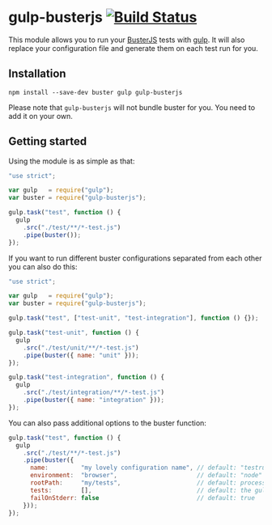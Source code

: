 # gulp-busterjs [![Build Status](https://travis-ci.org/sdepold/gulp-busterjs.svg?branch=v1.0.1)](https://travis-ci.org/sdepold/gulp-busterjs)

This module allows you to run your [BusterJS](http://docs.busterjs.org) tests
with [gulp](http://gulpjs.com). It will also replace your configuration file
and generate them on each test run for you.

## Installation

```
npm install --save-dev buster gulp gulp-busterjs
```

Please note that `gulp-busterjs` will not bundle buster for you. You need
to add it on your own.

## Getting started

Using the module is as simple as that:

```js
"use strict";

var gulp   = require("gulp");
var buster = require("gulp-busterjs");

gulp.task("test", function () {
  gulp
    .src("./test/**/*-test.js")
    .pipe(buster());
});
```

If you want to run different buster configurations separated from each other
you can also do this:

```js
"use strict";

var gulp   = require("gulp");
var buster = require("gulp-busterjs");

gulp.task("test", ["test-unit", "test-integration"], function () {});

gulp.task("test-unit", function () {
  gulp
    .src("./test/unit/**/*-test.js")
    .pipe(buster({ name: "unit" }));
});

gulp.task("test-integration", function () {
  gulp
    .src("./test/integration/**/*-test.js")
    .pipe(buster({ name: "integration" }));
});
```

You can also pass additional options to the buster function:

```js
gulp.task("test", function () {
  gulp
    .src("./test/**/*-test.js")
    .pipe(buster({
      name:         "my lovely configuration name", // default: "testrun 123"
      environment:  "browser",                      // default: "node"
      rootPath:     "my/tests",                     // default: process.cwd()
      tests:        [],                             // default: the gulp files
      failOnStderr: false                           // default: true
    }));
});
```

